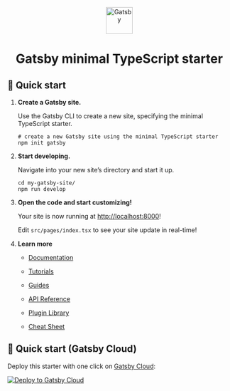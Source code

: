<p align="center">
  <a href="https://www.gatsbyjs.com/?utm_source=starter&utm_medium=readme&utm_campaign=minimal-starter-ts">
    <img alt="Gatsby" src="https://www.gatsbyjs.com/Gatsby-Monogram.svg" width="60" />
  </a>
</p>
<h1 align="center">
  Gatsby minimal TypeScript starter
</h1>

## 🚀 Quick start

1. **Create a Gatsby site.**

   Use the Gatsby CLI to create a new site, specifying the minimal TypeScript starter.

   ```shell
   # create a new Gatsby site using the minimal TypeScript starter
   npm init gatsby
   ```

2. **Start developing.**

   Navigate into your new site’s directory and start it up.

   ```shell
   cd my-gatsby-site/
   npm run develop
   ```

3. **Open the code and start customizing!**

   Your site is now running at <http://localhost:8000>!

   Edit `src/pages/index.tsx` to see your site update in real-time!

4. **Learn more**

   - [Documentation](https://www.gatsbyjs.com/docs/?utm_source=starter&utm_medium=readme&utm_campaign=minimal-starter-ts)

   - [Tutorials](https://www.gatsbyjs.com/tutorial/?utm_source=starter&utm_medium=readme&utm_campaign=minimal-starter-ts)

   - [Guides](https://www.gatsbyjs.com/tutorial/?utm_source=starter&utm_medium=readme&utm_campaign=minimal-starter-ts)

   - [API Reference](https://www.gatsbyjs.com/docs/api-reference/?utm_source=starter&utm_medium=readme&utm_campaign=minimal-starter-ts)

   - [Plugin Library](https://www.gatsbyjs.com/plugins?utm_source=starter&utm_medium=readme&utm_campaign=minimal-starter-ts)

   - [Cheat Sheet](https://www.gatsbyjs.com/docs/cheat-sheet/?utm_source=starter&utm_medium=readme&utm_campaign=minimal-starter-ts)

## 🚀 Quick start (Gatsby Cloud)

Deploy this starter with one click on [Gatsby Cloud](https://www.gatsbyjs.com/cloud/):

[<img src="https://www.gatsbyjs.com/deploynow.svg" alt="Deploy to Gatsby Cloud">](https://www.gatsbyjs.com/dashboard/deploynow?url=https://github.com/gatsbyjs/gatsby-starter-minimal-ts)
